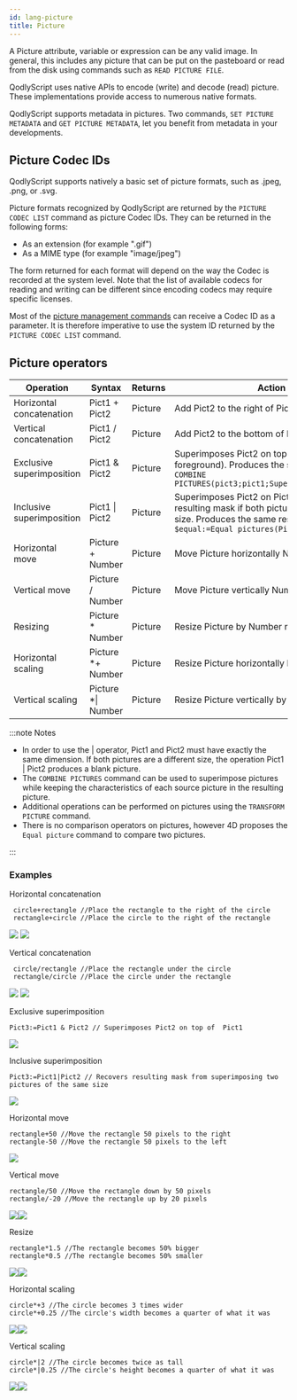 ```yaml
---
id: lang-picture
title: Picture
---
```


A Picture attribute, variable or expression can be any valid image. In general, this includes any picture that can be put on the pasteboard or read from the disk using commands such as `READ PICTURE FILE`. 

QodlyScript uses native APIs to encode (write) and decode (read) picture. These implementations provide access to numerous native formats. 

QodlyScript supports metadata in pictures. Two commands, `SET PICTURE METADATA` and `GET PICTURE METADATA`, let you benefit from metadata in your developments.

## Picture Codec IDs  

QodlyScript supports natively a basic set of picture formats, such as .jpeg, .png, or .svg. 

Picture formats recognized by QodlyScript are returned by the `PICTURE CODEC LIST` command as picture Codec IDs. They can be returned in the following forms:

*	As an extension (for example ".gif")
*	As a MIME type (for example "image/jpeg")

The form returned for each format will depend on the way the Codec is recorded at the system level. Note that the list of available codecs for reading and writing can be different since encoding codecs may require specific licenses.

Most of the [picture management commands](picture.md) can receive a Codec ID as a parameter. It is therefore imperative to use the system ID returned by the `PICTURE CODEC LIST` command.


## Picture operators

|Operation	|Syntax	|Returns	|Action|
|---|---|---|---|
|Horizontal concatenation	|Pict1 + Pict2	|Picture	|Add Pict2 to the right of Pict1
|Vertical concatenation	|Pict1 / Pict2	|Picture	|Add Pict2 to the bottom of Pict1|
|Exclusive superimposition	|Pict1 & Pict2	|Picture	|Superimposes Pict2 on top of Pict1 (Pict2 in foreground). Produces the same result as `COMBINE PICTURES(pict3;pict1;Superimposition;pict2)`
|Inclusive superimposition	|Pict1 &#124; Pict2	|Picture	|Superimposes Pict2 on Pict1 and returns resulting mask if both pictures are the same size. Produces the same result as `$equal:=Equal pictures(Pict1;Pict2;Pict3)`|
|Horizontal move	|Picture + Number	|Picture	|Move Picture horizontally Number pixels|
|Vertical move	|Picture / Number	|Picture	|Move Picture vertically Number pixels|
|Resizing	|Picture * Number	|Picture	|Resize Picture by Number ratio|
|Horizontal scaling	|Picture *+ Number	|Picture	|Resize Picture horizontally by Number ratio|
|Vertical scaling	|Picture *&#124; Number	|Picture	|Resize Picture vertically by Number ratio|


:::note Notes

- In order to use the | operator, Pict1 and Pict2 must have exactly the same dimension. If both pictures are a different size, the operation Pict1 | Pict2 produces a blank picture.
- The `COMBINE PICTURES` command can be used to superimpose pictures while keeping the characteristics of each source picture in the resulting picture.
- Additional operations can be performed on pictures using the `TRANSFORM PICTURE` command.
- There is no comparison operators on pictures, however 4D proposes the `Equal picture` command to compare two pictures.

::: 

### Examples

Horizontal concatenation
```4d
 circle+rectangle //Place the rectangle to the right of the circle
 rectangle+circle //Place the circle to the right of the rectangle
```
![](img/concatHor.en.png)
![](img/concatHor2.en.png)

Vertical concatenation
```4d
 circle/rectangle //Place the rectangle under the circle
 rectangle/circle //Place the circle under the rectangle
```
![](img/concatVer.en.png)
![](img/concatVer2.en.png)

Exclusive superimposition
```4d
Pict3:=Pict1 & Pict2 // Superimposes Pict2 on top of  Pict1
```
![](img/superimpoExc.fr.png)

Inclusive superimposition
```4d
Pict3:=Pict1|Pict2 // Recovers resulting mask from superimposing two pictures of the same size
```
![](img/superimpoInc.fr.png)

Horizontal move
```4d
rectangle+50 //Move the rectangle 50 pixels to the right
rectangle-50 //Move the rectangle 50 pixels to the left
```
![](img/hormove.en.png)

Vertical move

```4d
rectangle/50 //Move the rectangle down by 50 pixels
rectangle/-20 //Move the rectangle up by 20 pixels
```
![](img/vertmove.en.png)![](img/vertmove2.en.png)

Resize

```4d
rectangle*1.5 //The rectangle becomes 50% bigger
rectangle*0.5 //The rectangle becomes 50% smaller
```
![](img/resize.en.png)![](img/resisze2.en.png)

Horizontal scaling

```4d
circle*+3 //The circle becomes 3 times wider
circle*+0.25 //The circle's width becomes a quarter of what it was
```

![](img/Horscaling.en.png)![](img/Horscaling2.en.png)

Vertical scaling

```4d
circle*|2 //The circle becomes twice as tall
circle*|0.25 //The circle's height becomes a quarter of what it was
```

![](img/vertscaling.en.png)![](img/veticalscaling2.en.png)
